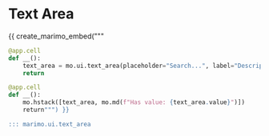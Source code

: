 # Text Area

{{ create_marimo_embed("""

```python
@app.cell
def __():
    text_area = mo.ui.text_area(placeholder="Search...", label="Description")
    return

@app.cell
def __():
    mo.hstack([text_area, mo.md(f"Has value: {text_area.value}")])
    return""") }}

::: marimo.ui.text_area
```
